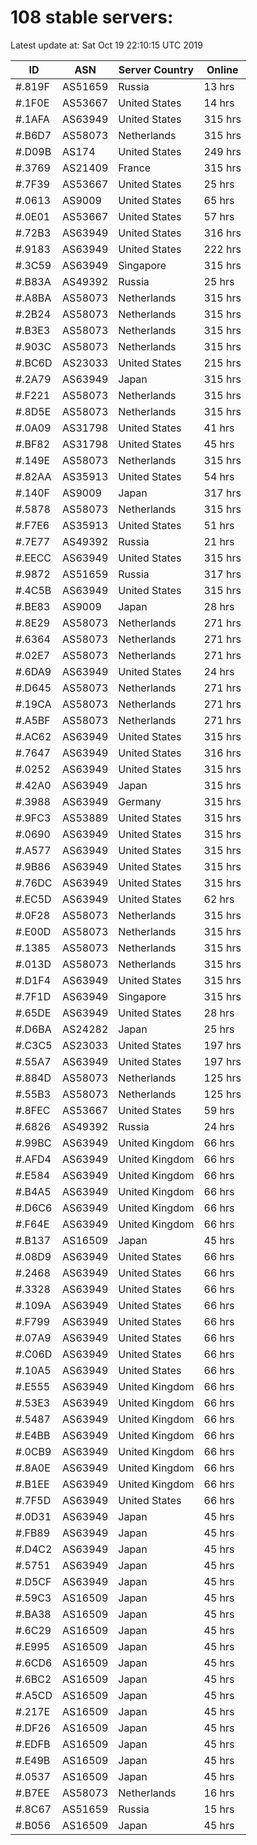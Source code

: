 # 108 stable servers:

Latest update at: Sat Oct 19 22:10:15 UTC 2019

| ID | ASN | Server Country | Online |
| -- | --- | -------------- | ------ |
| #.819F | AS51659 | Russia | 13 hrs |
| #.1F0E | AS53667 | United States | 14 hrs |
| #.1AFA | AS63949 | United States | 315 hrs |
| #.B6D7 | AS58073 | Netherlands | 315 hrs |
| #.D09B | AS174 | United States | 249 hrs |
| #.3769 | AS21409 | France | 315 hrs |
| #.7F39 | AS53667 | United States | 25 hrs |
| #.0613 | AS9009 | United States | 65 hrs |
| #.0E01 | AS53667 | United States | 57 hrs |
| #.72B3 | AS63949 | United States | 316 hrs |
| #.9183 | AS63949 | United States | 222 hrs |
| #.3C59 | AS63949 | Singapore | 315 hrs |
| #.B83A | AS49392 | Russia | 25 hrs |
| #.A8BA | AS58073 | Netherlands | 315 hrs |
| #.2B24 | AS58073 | Netherlands | 315 hrs |
| #.B3E3 | AS58073 | Netherlands | 315 hrs |
| #.903C | AS58073 | Netherlands | 315 hrs |
| #.BC6D | AS23033 | United States | 215 hrs |
| #.2A79 | AS63949 | Japan | 315 hrs |
| #.F221 | AS58073 | Netherlands | 315 hrs |
| #.8D5E | AS58073 | Netherlands | 315 hrs |
| #.0A09 | AS31798 | United States | 41 hrs |
| #.BF82 | AS31798 | United States | 45 hrs |
| #.149E | AS58073 | Netherlands | 315 hrs |
| #.82AA | AS35913 | United States | 54 hrs |
| #.140F | AS9009 | Japan | 317 hrs |
| #.5878 | AS58073 | Netherlands | 315 hrs |
| #.F7E6 | AS35913 | United States | 51 hrs |
| #.7E77 | AS49392 | Russia | 21 hrs |
| #.EECC | AS63949 | United States | 315 hrs |
| #.9872 | AS51659 | Russia | 317 hrs |
| #.4C5B | AS63949 | United States | 315 hrs |
| #.BE83 | AS9009 | Japan | 28 hrs |
| #.8E29 | AS58073 | Netherlands | 271 hrs |
| #.6364 | AS58073 | Netherlands | 271 hrs |
| #.02E7 | AS58073 | Netherlands | 271 hrs |
| #.6DA9 | AS63949 | United States | 24 hrs |
| #.D645 | AS58073 | Netherlands | 271 hrs |
| #.19CA | AS58073 | Netherlands | 271 hrs |
| #.A5BF | AS58073 | Netherlands | 271 hrs |
| #.AC62 | AS63949 | United States | 315 hrs |
| #.7647 | AS63949 | United States | 316 hrs |
| #.0252 | AS63949 | United States | 315 hrs |
| #.42A0 | AS63949 | Japan | 315 hrs |
| #.3988 | AS63949 | Germany | 315 hrs |
| #.9FC3 | AS53889 | United States | 315 hrs |
| #.0690 | AS63949 | United States | 315 hrs |
| #.A577 | AS63949 | United States | 315 hrs |
| #.9B86 | AS63949 | United States | 315 hrs |
| #.76DC | AS63949 | United States | 315 hrs |
| #.EC5D | AS63949 | United States | 62 hrs |
| #.0F28 | AS58073 | Netherlands | 315 hrs |
| #.E00D | AS58073 | Netherlands | 315 hrs |
| #.1385 | AS58073 | Netherlands | 315 hrs |
| #.013D | AS58073 | Netherlands | 315 hrs |
| #.D1F4 | AS63949 | United States | 315 hrs |
| #.7F1D | AS63949 | Singapore | 315 hrs |
| #.65DE | AS63949 | United States | 28 hrs |
| #.D6BA | AS24282 | Japan | 25 hrs |
| #.C3C5 | AS23033 | United States | 197 hrs |
| #.55A7 | AS63949 | United States | 197 hrs |
| #.884D | AS58073 | Netherlands | 125 hrs |
| #.55B3 | AS58073 | Netherlands | 125 hrs |
| #.8FEC | AS53667 | United States | 59 hrs |
| #.6826 | AS49392 | Russia | 24 hrs |
| #.99BC | AS63949 | United Kingdom | 66 hrs |
| #.AFD4 | AS63949 | United Kingdom | 66 hrs |
| #.E584 | AS63949 | United Kingdom | 66 hrs |
| #.B4A5 | AS63949 | United Kingdom | 66 hrs |
| #.D6C6 | AS63949 | United Kingdom | 66 hrs |
| #.F64E | AS63949 | United Kingdom | 66 hrs |
| #.B137 | AS16509 | Japan | 45 hrs |
| #.08D9 | AS63949 | United States | 66 hrs |
| #.2468 | AS63949 | United States | 66 hrs |
| #.3328 | AS63949 | United States | 66 hrs |
| #.109A | AS63949 | United States | 66 hrs |
| #.F799 | AS63949 | United States | 66 hrs |
| #.07A9 | AS63949 | United States | 66 hrs |
| #.C06D | AS63949 | United States | 66 hrs |
| #.10A5 | AS63949 | United States | 66 hrs |
| #.E555 | AS63949 | United Kingdom | 66 hrs |
| #.53E3 | AS63949 | United Kingdom | 66 hrs |
| #.5487 | AS63949 | United Kingdom | 66 hrs |
| #.E4BB | AS63949 | United Kingdom | 66 hrs |
| #.0CB9 | AS63949 | United Kingdom | 66 hrs |
| #.8A0E | AS63949 | United Kingdom | 66 hrs |
| #.B1EE | AS63949 | United Kingdom | 66 hrs |
| #.7F5D | AS63949 | United States | 66 hrs |
| #.0D31 | AS63949 | Japan | 45 hrs |
| #.FB89 | AS63949 | Japan | 45 hrs |
| #.D4C2 | AS63949 | Japan | 45 hrs |
| #.5751 | AS63949 | Japan | 45 hrs |
| #.D5CF | AS63949 | Japan | 45 hrs |
| #.59C3 | AS16509 | Japan | 45 hrs |
| #.BA38 | AS16509 | Japan | 45 hrs |
| #.6C29 | AS16509 | Japan | 45 hrs |
| #.E995 | AS16509 | Japan | 45 hrs |
| #.6CD6 | AS16509 | Japan | 45 hrs |
| #.6BC2 | AS16509 | Japan | 45 hrs |
| #.A5CD | AS16509 | Japan | 45 hrs |
| #.217E | AS16509 | Japan | 45 hrs |
| #.DF26 | AS16509 | Japan | 45 hrs |
| #.EDFB | AS16509 | Japan | 45 hrs |
| #.E49B | AS16509 | Japan | 45 hrs |
| #.0537 | AS16509 | Japan | 45 hrs |
| #.B7EE | AS58073 | Netherlands | 16 hrs |
| #.8C67 | AS51659 | Russia | 15 hrs |
| #.B056 | AS16509 | Japan | 45 hrs |

